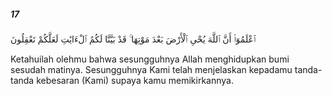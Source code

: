##### 17

<span class="ayah">ٱعْلَمُوٓا۟ أَنَّ ٱللَّهَ يُحْىِ ٱلْأَرْضَ بَعْدَ مَوْتِهَا ۚ قَدْ بَيَّنَّا لَكُمُ ٱلْءَايَٰتِ لَعَلَّكُمْ تَعْقِلُونَ</span>

<span class="ayah_translation">Ketahuilah olehmu bahwa sesungguhnya Allah menghidupkan bumi sesudah matinya. Sesungguhnya Kami telah menjelaskan kepadamu tanda-tanda kebesaran (Kami) supaya kamu memikirkannya.</span>
